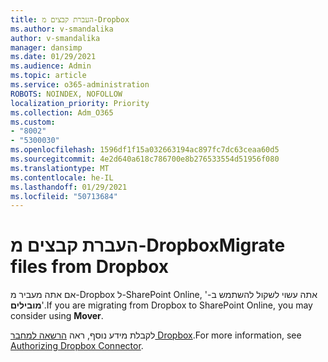 ```yaml
---
title: העברת קבצים מ-Dropbox
ms.author: v-smandalika
author: v-smandalika
manager: dansimp
ms.date: 01/29/2021
ms.audience: Admin
ms.topic: article
ms.service: o365-administration
ROBOTS: NOINDEX, NOFOLLOW
localization_priority: Priority
ms.collection: Adm_O365
ms.custom:
- "8002"
- "5300030"
ms.openlocfilehash: 1596df1f15a032663194ac897fc7dc63ceaa60d5
ms.sourcegitcommit: 4e2d640a618c786700e8b276533554d51956f080
ms.translationtype: MT
ms.contentlocale: he-IL
ms.lasthandoff: 01/29/2021
ms.locfileid: "50713684"
---
```

# <a name="migrate-files-from-dropbox"></a><span data-ttu-id="0f8c2-102">העברת קבצים מ-Dropbox</span><span class="sxs-lookup"><span data-stu-id="0f8c2-102">Migrate files from Dropbox</span></span>

<span data-ttu-id="0f8c2-103">אם אתה מעביר מ-Dropbox ל-SharePoint Online, אתה עשוי לשקול להשתמש ב-' **מובילים**'.</span><span class="sxs-lookup"><span data-stu-id="0f8c2-103">If you are migrating from Dropbox to SharePoint Online, you may consider using **Mover**.</span></span>

<span data-ttu-id="0f8c2-104">לקבלת מידע נוסף, ראה [הרשאה למחבר Dropbox](https://docs.microsoft.com/sharepointmigration/mover-dropbox).</span><span class="sxs-lookup"><span data-stu-id="0f8c2-104">For more information, see [Authorizing Dropbox Connector](https://docs.microsoft.com/sharepointmigration/mover-dropbox).</span></span>

